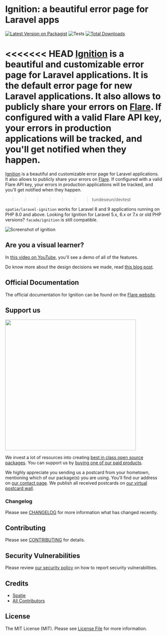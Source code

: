 # Ignition: a beautiful error page for Laravel apps

[![Latest Version on Packagist](https://img.shields.io/packagist/v/spatie/laravel-ignition.svg?style=flat-square)](https://packagist.org/packages/spatie/laravel-ignition)
![Tests](https://github.com/spatie/laravel-ignition/workflows/Run%20tests/badge.svg)
[![Total Downloads](https://img.shields.io/packagist/dt/spatie/laravel-ignition.svg?style=flat-square)](https://packagist.org/packages/spatie/laravel-ignition)

<<<<<<< HEAD
[Ignition](https://flareapp.io/docs/ignition-for-laravel/introduction) is a beautiful and customizable error page for Laravel applications. It is the default error page for new Laravel applications. It also allows to publicly share your errors on [Flare](https://flareapp.io). If configured with a valid Flare API key, your errors in production applications will be tracked, and you'll get notified when they happen.
=======
[Ignition](https://flareapp.io/docs/ignition-for-laravel/introduction) is a beautiful and customizable error page for Laravel applications. It also allows to publicly share your errors on [Flare](https://flareapp.io). If configured with a valid Flare API key, your errors in production applications will be tracked, and you'll get notified when they happen.
>>>>>>> tundeseun/devtest

`spatie/laravel-ignition` works for Laravel 8 and 9 applications running on PHP 8.0 and above. Looking for Ignition for Laravel 5.x, 6.x or 7.x or old PHP versions? `facade/ignition` is still compatible.

![Screenshot of ignition](https://spatie.github.io/laravel-ignition/images/screenshot.png)

## Are you a visual learner?

In [this video on YouTube](https://youtu.be/LEY0N0Bteew?t=739), you'll see a demo of all of the features.

Do know more about the design decisions we made, read [this blog post](https://freek.dev/2168-ignition-the-most-beautiful-error-page-for-laravel-and-php-got-a-major-redesign).

## Official Documentation

The official documentation for Ignition can be found on the [Flare website](https://flareapp.io/docs/ignition/introducing-ignition/overview).

## Support us

[<img src="https://github-ads.s3.eu-central-1.amazonaws.com/laravel-ignition.jpg?t=1" width="419px" />](https://spatie.be/github-ad-click/laravel-ignition)

We invest a lot of resources into creating [best in class open source packages](https://spatie.be/open-source). You can support us by [buying one of our paid products](https://spatie.be/open-source/support-us).

We highly appreciate you sending us a postcard from your hometown, mentioning which of our package(s) you are using. You'll find our address on [our contact page](https://spatie.be/about-us). We publish all received postcards on [our virtual postcard wall](https://spatie.be/open-source/postcards).

### Changelog

Please see [CHANGELOG](CHANGELOG.md) for more information what has changed recently.

## Contributing

Please see [CONTRIBUTING](https://github.com/spatie/.github/blob/main/CONTRIBUTING.md) for details.

## Security Vulnerabilities

Please review [our security policy](../../security/policy) on how to report security vulnerabilities.

## Credits

- [Spatie](https://spatie.be)
- [All Contributors](../../contributors)

## License

The MIT License (MIT). Please see [License File](LICENSE.md) for more information.
